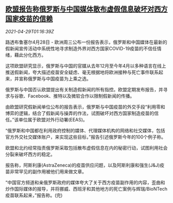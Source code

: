 <!--1619659863000-->
[欧盟报告称俄罗斯与中国媒体散布虚假信息破坏对西方国家疫苗的信赖](https://cn.reuters.com/article/eu-china-russia-vaccines-0428-wedn-idCNKBS2CG02X)
------

<div><i>2021-04-29T01:16:39Z</i></div><p>路透布鲁塞尔4月28日 - 欧洲周三公布一份报告表示，俄罗斯和中国媒体在最新的假新闻宣传活动中系统性地寻求制造外界对西方国家COVID-19疫苗的不信任情绪，藉此分化西方。</p><p>这项欧盟研究显示，俄罗斯与中国的官媒从去年12月至今年4月以多种语言在线上推送假新闻，夸大描述疫苗安全疑虑、毫无根据地将欧洲接种与死亡事件联系起来，并宣称俄罗斯与中国疫苗为上乘之选。</p><p>俄罗斯与中国否认欧盟提出有关制造假新闻的所有指控。欧盟定期发布报告，并寻求与谷歌、Facebook、推特以及微软合作以限制假新闻的传播。</p><p>由欧盟研究假新闻单位公布的报告表示，俄罗斯与中国疫苗的外交手段“利用零和博弈的逻辑，结合了假新闻与操弄的作法，试图破坏对西方国家制造疫苗的信任。”该单位属于欧盟对外行动署(EEAS)。</p><p>“俄罗斯和中国都在利用政府控制的媒体、代理媒体机构的网络和社交媒体，包括官方外交社交媒体账户，来实现这些目标，”报告引述俄罗斯今年的100个例子称。</p><p>欧盟和北约经常指责俄罗斯采取包括散布虚假信息在内的秘密行动，试图利用社会分裂来破坏西方的稳定。</p><p>报告称，阿斯利康(AstraZeneca)的疫苗供应问题，以及阿斯利康和强生(J&amp;J)疫苗非常罕见的副作用被他们用来做文章。</p><p>“中国官方频道和亲俄罗斯政府的媒体夸大了关于西方疫苗副作用的内容，歪曲和炒作国际媒体的报导，并将挪威、西班牙和其他地方的死亡案例与辉瑞/BioNTech疫苗联系起来，”报告称。(完)</p>
